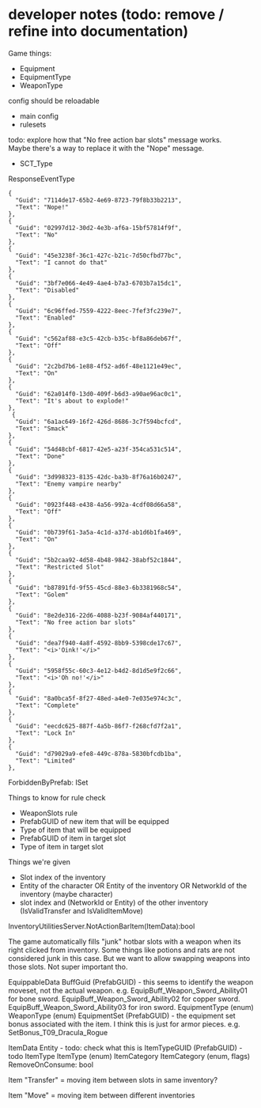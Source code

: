 # developer notes (todo: remove / refine into documentation)

Game things:
- Equipment
- EquipmentType
- WeaponType


config should be reloadable
- main config
- rulesets

todo: explore how that "No free action bar slots" message works.\
Maybe there's a way to replace it with the "Nope" message.
- SCT_Type

ResponseEventType

```
{
  "Guid": "7114de17-65b2-4e69-8723-79f8b33b2213",
  "Text": "Nope!"
},
{
  "Guid": "02997d12-30d2-4e3b-af6a-15bf57814f9f",
  "Text": "No"
},
{
  "Guid": "45e3238f-36c1-427c-b21c-7d50cfbd77bc",
  "Text": "I cannot do that"
},
{
  "Guid": "3bf7e066-4e49-4ae4-b7a3-6703b7a15dc1",
  "Text": "Disabled"
},
{
  "Guid": "6c96ffed-7559-4222-8eec-7fef3fc239e7",
  "Text": "Enabled"
},
{
  "Guid": "c562af88-e3c5-42cb-b35c-bf8a86deb67f",
  "Text": "Off"
},
{
  "Guid": "2c2bd7b6-1e88-4f52-ad6f-48e1121e49ec",
  "Text": "On"
},
{
  "Guid": "62a014f0-13d0-409f-b6d3-a90ae96ac0c1",
  "Text": "It's about to explode!"
},
 {
  "Guid": "6a1ac649-16f2-426d-8686-3c7f594bcfcd",
  "Text": "Smack"
},
{
  "Guid": "54d48cbf-6817-42e5-a23f-354ca531c514",
  "Text": "Done"
},
{
  "Guid": "3d998323-8135-42dc-ba3b-8f76a16b0247",
  "Text": "Enemy vampire nearby"
},
{
  "Guid": "0923f448-e438-4a56-992a-4cdf08d66a58",
  "Text": "Off"
},
{
  "Guid": "0b739f61-3a5a-4c1d-a37d-ab1d6b1fa469",
  "Text": "On"
},
{
  "Guid": "5b2caa92-4d58-4b48-9842-38abf52c1844",
  "Text": "Restricted Slot"
},
{
  "Guid": "b87891fd-9f55-45cd-88e3-6b3381968c54",
  "Text": "Golem"
},
{
  "Guid": "8e2de316-22d6-4088-b23f-9084af440171",
  "Text": "No free action bar slots"
},
{
  "Guid": "dea7f940-4a8f-4592-8bb9-5398cde17c67",
  "Text": "<i>'Oink!'</i>"
},
{
  "Guid": "5958f55c-60c3-4e12-b4d2-8d1d5e9f2c66",
  "Text": "<i>'Oh no!'</i>"
},
{
  "Guid": "8a0bca5f-8f27-48ed-a4e0-7e035e974c3c",
  "Text": "Complete"
},
{
  "Guid": "eecdc625-887f-4a5b-86f7-f268cfd7f2a1",
  "Text": "Lock In"
},
{
  "Guid": "d79029a9-efe8-449c-878a-5830bfcdb1ba",
  "Text": "Limited"
},

```


ForbiddenByPrefab: ISet<PrefabGUID>


Things to know for rule check
  - WeaponSlots rule
  - PrefabGUID of new item that will be equipped
  - Type of item that will be equipped
  - PrefabGUID of item in target slot
  - Type of item in target slot

Things we're given
  - Slot index of the inventory
  - Entity of the character OR Entity of the inventory OR NetworkId of the inventory (maybe character)
  - slot index and (NetworkId or Entity) of the other inventory (IsValidTransfer and IsValidItemMove)


InventoryUtilitiesServer.NotActionBarItem(ItemData):bool


The game automatically fills "junk" hotbar slots with a weapon when its right clicked from inventory.
Some things like potions and rats are not considered junk in this case. But we want to allow swapping weapons into those slots. Not super important tho.


EquippableData
  BuffGuid (PrefabGUID) - this seems to identify the weapon moveset, not the actual weapon. e.g. EquipBuff_Weapon_Sword_Ability01 for bone sword. EquipBuff_Weapon_Sword_Ability02 for copper sword. EquipBuff_Weapon_Sword_Ability03 for iron sword.
  EquipmentType (enum)
  WeaponType (enum)
  EquipmentSet (PrefabGUID) - the equipment set bonus associated with the item. I think this is just for armor pieces. e.g. SetBonus_T09_Dracula_Rogue

ItemData
  Entity - todo: check what this is
  ItemTypeGUID (PrefabGUID) - todo
  ItemType ItemType (enum)
  ItemCategory ItemCategory (enum, flags)
  RemoveOnConsume: bool
  


Item "Transfer" = moving item between slots in same inventory?

Item "Move" = moving item between different inventories